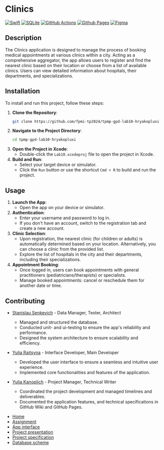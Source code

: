 # Сlinics
[![Swift](https://img.shields.io/badge/Swift-FA7343?style=for-the-badge&logo=swift&logoColor=white)](https://github.com/fpmi-tp2024/tpmp-gpd-lab10-hryakopluxi/tree/main/Lab10)
[![SQLite](https://img.shields.io/badge/sqlite-%2307405e.svg?style=for-the-badge&logo=sqlite&logoColor=white)](https://github.com/fpmi-tp2024/tpmp-gpd-lab10-hryakopluxi/blob/main/Lab10/Lab10/database.db)
[![GitHub Actions](https://img.shields.io/badge/github%20actions-%232671E5.svg?style=for-the-badge&logo=githubactions&logoColor=white)](https://github.com/fpmi-tp2024/tpmp-gpd-lab10-hryakopluxi/actions)
[![Github Pages](https://img.shields.io/badge/github%20pages-121013?style=for-the-badge&logo=github&logoColor=white)](https://fpmi-tp2024.github.io/tpmp-gpd-lab10-hryakopluxi/)
[![Figma](https://img.shields.io/badge/Figma-F24E1E?style=for-the-badge&logo=figma&logoColor=white)](https://www.figma.com/design/ggkck9DdSH8zPiTisP3AXP/Untitled?node-id=0-1&t=83TSlUQuqbwCVoaJ-1)

## Description
The Clinics application is designed to manage the process of booking medical appointments at various clinics within a city. Acting as a comprehensive aggregator, the app allows users to register and find the nearest clinic based on their location or choose from a list of available clinics. Users can view detailed information about hospitals, their departments, and specializations.

## Installation
To install and run this project, follow these steps:
1. **Clone the Repository**:
   ```bash
   git clone https://github.com/fpmi-tp2024/tpmp-gpd-lab10-hryakopluxi
   ```
2. **Navigate to the Project Directory**:
   ```bash
   cd tpmp-gpd-lab10-hryakopluxi
   ```
3. **Open the Project in Xcode**:
   - Double-click the `Lab10.xcodeproj` file to open the project in Xcode.
4. **Build and Run**:
   - Select your target device or simulator.
   - Click the `Run` button or use the shortcut `Cmd + R` to build and run the project.

## Usage
1. **Launch the App**:
   - Open the app on your device or simulator.
2. **Authentication**:
   - Enter your username and password to log in.
   - If you don't have an account, switch to the registration tab and create a new account.
3. **Clinic Selection**:
   - Upon registration, the nearest clinic (for children or adults) is automatically determined based on your location. Alternatively, you can choose a clinic from the provided list.
   - Explore the list of hospitals in the city and their departments, including their specializations.
4. **Appointment Booking**:
   - Once logged in, users can book appointments with general practitioners (pediatricians/therapists) or specialists.
   - Manage booked appointments: cancel or reschedule them for another date or time.

## Contributing

* [Stanislau Senkevich](https://github.com/Stanislau-Senkevich) - Data Manager, Tester, Architect
  - Managed and structured the database.
  - Conducted unit- and ui-testing to ensure the app's reliability and performance.
  - Designed the system architecture to ensure scalability and efficiency.

* [Yulia Raitsyna](https://github.com/yuliaraitsyna) - Interface Developer, Main Developer
  - Developed the user interface to ensure a seamless and intuitive user experience.
  - Implemented core functionalities and features of the application.

* [Yulia Kanoplich](https://github.com/Juliet165) - Project Manager, Technical Writer
  - Coordinated the project development and managed timelines and deliverables.
  - Documented the application features, and technical specifications in GitHub Wiki and GitHub Pages.

<link rel="stylesheet" href="/assets/css/style.scss">
<div class="sidebar">
    <ul>
        <li><a href="https://fpmi-tp2024.github.io/tpmp-gpd-lab10-hryakopluxi/index.html">Home</a></li>
        <li><a href="https://fpmi-tp2024.github.io/tpmp-gpd-lab10-hryakopluxi/assignment.html">Assignment</a></li>
        <li><a href="https://fpmi-tp2024.github.io/tpmp-gpd-lab10-hryakopluxi/interface.html">App interface</a></li>
        <li><a href="https://fpmi-tp2024.github.io/tpmp-gpd-lab10-hryakopluxi/presentation.html">Project presentation</a></li>
        <li><a href="https://fpmi-tp2024.github.io/tpmp-gpd-lab10-hryakopluxi/specification.html">Project specification</a></li>
        <li><a href="https://fpmi-tp2024.github.io/tpmp-gpd-lab10-hryakopluxi/database.html">Database scheme</a></li>
    </ul>
</div>

